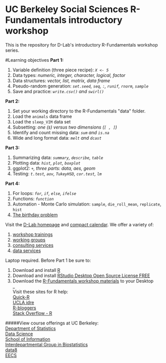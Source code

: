 # UC Berkeley Social Sciences R-Fundamentals introductory workshop
This is the repository for D-Lab's introductory R-Fundamentals workshop series.  

#Learning objectives
**Part 1:**  
1. Variable definition (three piece recipe): _`X <- 5`_  
2. Data types: _numeric, integer, character, logical, factor_  
3. Data structures: _vector, list, matrix, data frame_  
4. Pseudo-random generation: _`set.seed`, `seq`, `:`, `runif`, `rnorm`, `sample`_  
5. Save and practice: _`write.csv()` and `swirl()`_  

**Part 2:**  
1. Set your working directory to the R-Fundamentals "data" folder.  
2. Load the `animals` data frame  
3. Load the `sleep_VIM` data set  
4. Subsetting: _one (`$`) versus two dimensions (`[ , ]`)_  
5. Identify and count missing data: _`sum` and `is.na`_  
6. Wide and long format data: _`melt` and `dcast`_  

**Part 3:**  
1. Summarizing data: _`summary`, `describe`, `table`_  
2. Plotting data: _`hist`, `plot`, `boxplot`_  
3. ggplot2: _`+`, three parts: data, aes, geom_  
4. Testing: _`t.test`, `aov`, `TukeyHSD`, `cor.test`, `lm`_  
  
**Part 4:**  
1. For loops: _`for`, `if`, `else`, `ifelse`_  
2. Functions: _`function`_  
3. Automation - Monte Carlo simulation: `sample`, `die_roll_mean`, `replicate`, `hist`  
4. [The birthday problem](http://mathforum.org/dr.math/faq/faq.birthdayprob.html)  

Visit the [D-Lab homepage](http://dlab.berkeley.edu/) and [compact calendar](http://dlab.berkeley.edu/calendar-node-field-date). We offer a variety of:  
1. [workshop trainings](http://dlab.berkeley.edu/training)    
2. [working groups](http://dlab.berkeley.edu/working-groups)  
3. [consulting services](http://dlab.berkeley.edu/consulting)  
4. [data services](http://dlab.berkeley.edu/data-resources)  

Laptop required. Before Part 1 be sure to:  
1) Download and install [R](https://cloud.r-project.org/)  
2) Download and install [RStudio Desktop Open Source License FREE](https://www.rstudio.com/products/rstudio/download/)  
3) Download the [R-Fundamentals workshop materials](https://github.com/dlab-berkeley/R-Fundamentals) to your Desktop  
  _  
Visit these sites for R help:  
[Quick-R](http://statmethods.net/)  
[UCLA idre](http://www.ats.ucla.edu/stat/r/)  
[R-bloggers](https://www.r-bloggers.com/)  
[Stack Overflow - R](http://stackoverflow.com/questions/tagged/r)  

#####View course offerings at UC Berkeley:  
[Department of Statistics](http://statistics.berkeley.edu/)  
[Data Science](http://data.berkeley.edu/)  
[School of Information](https://datascience.berkeley.edu/)  
[Interdepartmental Group in Biostatistics](https://www.stat.berkeley.edu/biostat/)  
[data8](http://data8.org/sp17/)  
[EECS](https://cs.berkeley.edu/)  